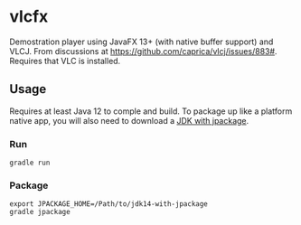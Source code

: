 # vlcfx

Demostration player using JavaFX 13+ (with native buffer support) and VLCJ. From discussions at <https://github.com/caprica/vlcj/issues/883#>. Requires that VLC is installed.

## Usage

Requires at least Java 12 to comple and build. To package up like a platform native app, you will also need to download a [JDK with jpackage](https://jdk.java.net/jpackage/).

### Run

```
gradle run
```

### Package

```
export JPACKAGE_HOME=/Path/to/jdk14-with-jpackage
gradle jpackage
```
